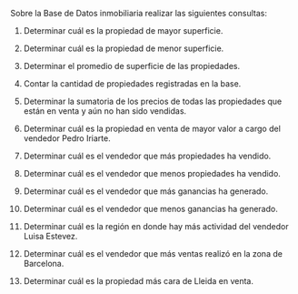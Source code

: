 Sobre la Base de Datos inmobiliaria realizar las siguientes consultas:

1) Determinar cuál es la propiedad de mayor superficie.

2) Determinar cuál es la propiedad de menor superficie.

3) Determinar el promedio de superficie de las propiedades.

4) Contar la cantidad de propiedades registradas en la base.

5) Determinar la sumatoria de los precios de todas las propiedades que están en venta y aún no han sido vendidas.

6) Determinar cuál es la propiedad en venta de mayor valor a cargo del vendedor Pedro Iriarte.

7) Determinar cuál es el vendedor que más propiedades ha vendido.

8) Determinar cuál es el vendedor que menos propiedades ha vendido.

9) Determinar cuál es el vendedor que más ganancias ha generado.

10) Determinar cuál es el vendedor que menos ganancias ha generado.

11) Determinar cuál es la región en donde hay más actividad del vendedor Luisa Estevez.

12) Determinar cuál es el vendedor que más ventas realizó en la zona de Barcelona.

13) Determinar cuál es la propiedad más cara de Lleida en venta.

